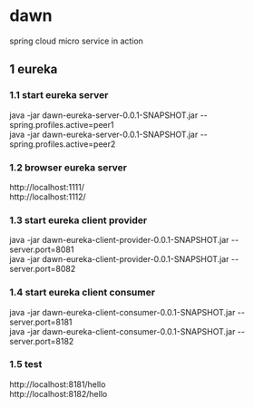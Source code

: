 # dawn
spring cloud micro service in action

## 1 eureka

### 1.1 start eureka server
java -jar dawn-eureka-server-0.0.1-SNAPSHOT.jar --spring.profiles.active=peer1  
java -jar dawn-eureka-server-0.0.1-SNAPSHOT.jar --spring.profiles.active=peer2

### 1.2 browser eureka server
http://localhost:1111/  
http://localhost:1112/

### 1.3 start eureka client provider
java -jar dawn-eureka-client-provider-0.0.1-SNAPSHOT.jar --server.port=8081  
java -jar dawn-eureka-client-provider-0.0.1-SNAPSHOT.jar --server.port=8082

### 1.4 start eureka client consumer
java -jar dawn-eureka-client-consumer-0.0.1-SNAPSHOT.jar --server.port=8181  
java -jar dawn-eureka-client-consumer-0.0.1-SNAPSHOT.jar --server.port=8182

### 1.5 test
http://localhost:8181/hello  
http://localhost:8182/hello